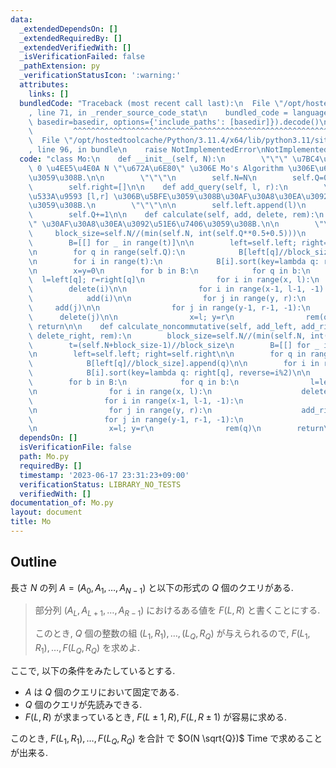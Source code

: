 ```yaml
---
data:
  _extendedDependsOn: []
  _extendedRequiredBy: []
  _extendedVerifiedWith: []
  _isVerificationFailed: false
  _pathExtension: py
  _verificationStatusIcon: ':warning:'
  attributes:
    links: []
  bundledCode: "Traceback (most recent call last):\n  File \"/opt/hostedtoolcache/Python/3.11.4/x64/lib/python3.11/site-packages/onlinejudge_verify/documentation/build.py\"\
    , line 71, in _render_source_code_stat\n    bundled_code = language.bundle(stat.path,\
    \ basedir=basedir, options={'include_paths': [basedir]}).decode()\n          \
    \         ^^^^^^^^^^^^^^^^^^^^^^^^^^^^^^^^^^^^^^^^^^^^^^^^^^^^^^^^^^^^^^^^^^^^^^^^^^^^^^^^^\n\
    \  File \"/opt/hostedtoolcache/Python/3.11.4/x64/lib/python3.11/site-packages/onlinejudge_verify/languages/python.py\"\
    , line 96, in bundle\n    raise NotImplementedError\nNotImplementedError\n"
  code: "class Mo:\n    def __init__(self, N):\n        \"\"\" \u7BC4\u56F2\u304C\
    \ 0 \u4EE5\u4E0A N \"\u672A\u6E80\" \u306E Mo's Algorithm \u306E\u6E96\u5099\u3092\
    \u3059\u308B.\n\n        \"\"\"\n        self.N=N\n        self.Q=0\n        self.left=[]\n\
    \        self.right=[]\n\n    def add_query(self, l, r):\n        \"\"\" \u9589\
    \u533A\u9593 [l,r] \u306B\u5BFE\u3059\u308B\u30AF\u30A8\u30EA\u3092\u8FFD\u52A0\
    \u3059\u308B.\n        \"\"\"\n\n        self.left.append(l)\n        self.right.append(r+1)\n\
    \        self.Q+=1\n\n    def calculate(self, add, delete, rem):\n        \"\"\
    \" \u30AF\u30A8\u30EA\u3092\u51E6\u7406\u3059\u308B.\n\n        \"\"\"\n\n   \
    \     block_size=self.N//(min(self.N, int(self.Q**0.5+0.5)))\n        t=(self.N+block_size-1)//block_size\n\
    \        B=[[] for _ in range(t)]\n\n        left=self.left; right=self.right\n\
    \n        for q in range(self.Q):\n            B[left[q]//block_size].append(q)\n\
    \n        for i in range(t):\n            B[i].sort(key=lambda q: right[q], reverse=i%2)\n\
    \n        x=y=0\n        for b in B:\n            for q in b:\n              \
    \  l=left[q]; r=right[q]\n                for i in range(x, l):\n            \
    \        delete(i)\n\n                for i in range(x-1, l-1, -1):\n        \
    \            add(i)\n\n                for j in range(y, r):\n               \
    \     add(j)\n\n                for j in range(y-1, r-1, -1):\n              \
    \      delete(j)\n\n                x=l; y=r\n                rem(q)\n       \
    \ return\n\n    def calculate_noncommutative(self, add_left, add_right, delete_left,\
    \ delete_right, rem):\n        block_size=self.N//(min(self.N, int(self.Q**0.5+0.5)))\n\
    \        t=(self.N+block_size-1)//block_size\n        B=[[] for _ in range(t)]\n\
    \n        left=self.left; right=self.right\n\n        for q in range(self.Q):\n\
    \            B[left[q]//block_size].append(q)\n\n        for i in range(t):\n\
    \            B[i].sort(key=lambda q: right[q], reverse=i%2)\n\n        x=y=0\n\
    \        for b in B:\n            for q in b:\n                l=left[q]; r=right[q]\n\
    \n                for i in range(x, l):\n                    delete_left(i)\n\n\
    \                for i in range(x-1, l-1, -1):\n                    add_left(i)\n\
    \n                for j in range(y, r):\n                    add_right(j)\n\n\
    \                for j in range(y-1, r-1, -1):\n                    delete_right(j)\n\
    \n                x=l; y=r\n                rem(q)\n        return\n"
  dependsOn: []
  isVerificationFile: false
  path: Mo.py
  requiredBy: []
  timestamp: '2023-06-17 23:31:23+09:00'
  verificationStatus: LIBRARY_NO_TESTS
  verifiedWith: []
documentation_of: Mo.py
layout: document
title: Mo
---
```


## Outline

長さ $N$ の列 $A=(A_0, A_1, \dots, A_{N-1})$ と以下の形式の $Q$ 個のクエリがある.

> 部分列 $(A_L, A_{L+1}, \dots, A_{R-1})$ におけるある値を $F(L,R)$ と書くことにする.
>
> このとき, $Q$ 個の整数の組 $(L_1, R_1), \dots, (L_Q, R_Q)$ が与えられるので, $F(L_1, R_1), \dots, F(L_Q, R_Q)$ を求めよ.

ここで, 以下の条件をみたしているとする.

- $A$ は $Q$ 個のクエリにおいて固定である.
- $Q$ 個のクエリが先読みできる.
- $F(L,R)$ が求まっているとき, $F(L \pm 1, R), F(L, R \pm 1)$ が容易に求める.

このとき, $F(L_1, R_1), \dots, F(L_Q, R_Q)$ を合計
で $O(N \sqrt{Q})$ Time で求めることが出来る.

